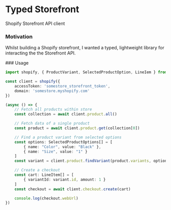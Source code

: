 # Typed Storefront

Shopify Storefront API client

### Motivation
Whilst building a Shopify storefront, I wanted a typed, lightweight library for interacting the the Storefront API.

### Usage
```typescript
import shopify, { ProductVariant, SelectedProductOption, LineIem } from 'typed-shopify-storefront'

const client = shopify({
    accessToken: 'somestore_storefront_token',
    domain: 'somestore.myshopify.com'
})

(async () => {
    // Fetch all products within store
    const collection = await client.product.all()

    // Fetch data of a single product
    const product = await client.product.get(collection[0])

    // Find a product variant from selected options
    const options: SelectedProductOptions[] = [
        { name: "Color", value: "Black" },
        { name: "Size", value: "1" }
    ]
    const variant = client.product.findVariant(product.variants, options)

    // Create a checkout
    const cart: LineItem[] = [
        { variantId: variant.id, amount: 1 }
    ]
    const checkout = await client.checkout.create(cart)

    console.log(checkout.webUrl)
})
```